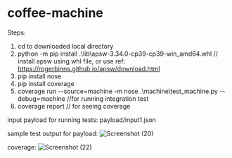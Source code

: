 # coffee-machine

Steps:
1. cd to downloaded local directory
2. python -m pip install .\lib\apsw-3.34.0-cp39-cp39-win_amd64.whl // install apsw using whl file, or use ref: https://rogerbinns.github.io/apsw/download.html
3. pip install nose
4. pip install coverage
5. coverage run --source=machine -m nose .\machine\test_machine.py --debug=machine //for running integration test
6. coverage report // for seeing coverage


input payload for running tests: payload/input1.json

sample test output for payload:
![Screenshot (20)](https://user-images.githubusercontent.com/29044806/113516740-8f33be80-9599-11eb-8224-bf0468567b96.png)

coverage:
![Screenshot (22)](https://user-images.githubusercontent.com/29044806/113516793-e20d7600-9599-11eb-9d61-cd999b7810f8.png)

